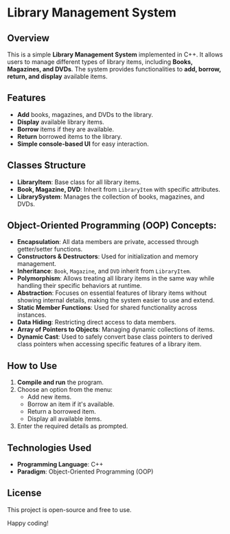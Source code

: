 # Library Management System

## Overview
This is a simple **Library Management System** implemented in C++. It allows users to manage different types of library items, including **Books, Magazines, and DVDs**. The system provides functionalities to **add, borrow, return, and display** available items.

## Features
- **Add** books, magazines, and DVDs to the library.
-  **Display** available library items.
-  **Borrow** items if they are available.
-  **Return** borrowed items to the library.
-  **Simple console-based UI** for easy interaction.

## Classes Structure
- **LibraryItem**: Base class for all library items.
- **Book, Magazine, DVD**: Inherit from `LibraryItem` with specific attributes.
- **LibrarySystem**: Manages the collection of books, magazines, and DVDs.

## **Object-Oriented Programming (OOP) Concepts:**  
  - **Encapsulation**: All data members are private, accessed through getter/setter functions.  
  - **Constructors & Destructors**: Used for initialization and memory management.  
  - **Inheritance**: `Book`, `Magazine`, and `DVD` inherit from `LibraryItem`.
  - **Polymorphism**: Allows treating all library items in the same way while handling their specific behaviors at runtime.
  - **Abstraction**: Focuses on essential features of library items without showing internal details, making the system easier to use and extend.  
  - **Static Member Functions**: Used for shared functionality across instances.  
  - **Data Hiding**: Restricting direct access to data members.  
  - **Array of Pointers to Objects**: Managing dynamic collections of items.
  - **Dynamic Cast**: Used to safely convert base class pointers to derived class pointers when accessing specific features of a library item. 

## How to Use
1. **Compile and run** the program.
2. Choose an option from the menu:
   - Add new items.
   - Borrow an item if it's available.
   - Return a borrowed item.
   - Display all available items.
3. Enter the required details as prompted.

## Technologies Used
- **Programming Language**: C++
- **Paradigm**: Object-Oriented Programming (OOP)

## License
This project is open-source and free to use.

 Happy coding!

